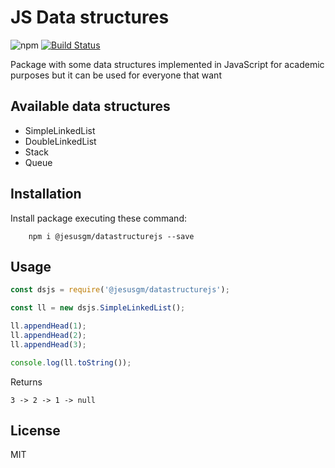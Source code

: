 # JS Data structures

<!-- [START badges] -->

![npm](https://img.shields.io/npm/v/@jesusgm/datastructurejs)
[![Build Status](https://travis-ci.org/jesusgm/js-data-structures.svg?branch=master)](https://travis-ci.org/jesusgm/js-data-structures)

<!-- [END badges] -->

Package with some data structures implemented in JavaScript for academic purposes but it can be used for everyone that want

## Available data structures

-   SimpleLinkedList
-   DoubleLinkedList
-   Stack
-   Queue

## Installation

Install package executing these command:

        npm i @jesusgm/datastructurejs --save

## Usage

```javascript
const dsjs = require('@jesusgm/datastructurejs');

const ll = new dsjs.SimpleLinkedList();

ll.appendHead(1);
ll.appendHead(2);
ll.appendHead(3);

console.log(ll.toString());
```

Returns

```
3 -> 2 -> 1 -> null
```

## License

MIT
